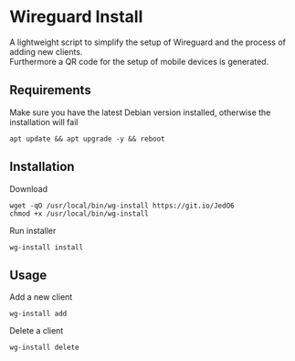 # Wireguard Install
A lightweight script to simplify the setup of Wireguard and the process of adding new clients.   
Furthermore a QR code for the setup of mobile devices is generated.

## Requirements
Make sure you have the latest Debian version installed, otherwise the installation will fail
```shell
apt update && apt upgrade -y && reboot
```


## Installation
Download
```shell
wget -qO /usr/local/bin/wg-install https://git.io/JedO6
chmod +x /usr/local/bin/wg-install
```
Run installer
```shell
wg-install install
```

## Usage

Add a new client
```shell
wg-install add
```
Delete a client
```shell
wg-install delete
```
